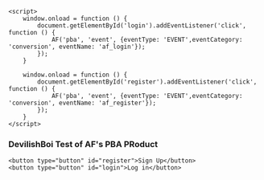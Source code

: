 <!DOCTYPE html>

<html>
  <head>
    <title> PBA Tests</title>
    <!-- AppsFlyer web SDK -->
    <script>
    !function(t,e,n,s,a,c,i,o,p){t.AppsFlyerSdkObject=a,t.AF=t.AF||function(){
    (t.AF.q=t.AF.q||[]).push([Date.now()].concat(Array.prototype.slice.call(arguments)))},
    t.AF.id=t.AF.id||i,t.AF.plugins={},o=e.createElement(n),p=e.getElementsByTagName(n)[0],o.async=1,
    o.src="https://websdk.appsflyer.com?"+(c.length>0?"st="+c.split(",").sort().join(",")+"&":"")+(i.length>0?"af_id="+i:""),
    p.parentNode.insertBefore(o,p)}(window,document,"script",0,"AF","pba","65738378-bd4e-4d5f-b6b2-a7dc38240cfe")
    </script>
    
    
    <script>
        window.onload = function () {
            document.getElementById('login').addEventListener('click', function () {
                AF('pba', 'event', {eventType: 'EVENT',eventCategory: 'conversion', eventName: 'af_login'});
            });
        }
        
        window.onload = function () {
            document.getElementById('register').addEventListener('click', function () {
                AF('pba', 'event', {eventType: 'EVENT',eventCategory: 'conversion', eventName: 'af_register'});
            });
        }
    </script>
  </head>
  
  <body>
    <h3>DevilishBoi Test of AF's PBA PRoduct</h3>
  
    <button type="button" id="register">Sign Up</button>
    <button type="button" id="login">Log in</button>

  </body>

</html>
